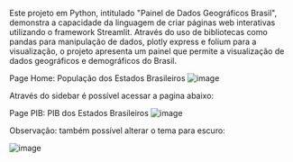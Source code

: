 Este projeto em Python, intitulado "Painel de Dados Geográficos Brasil", demonstra a capacidade da linguagem de criar páginas web interativas utilizando o framework Streamlit.
Através do uso de bibliotecas como pandas para manipulação de dados, plotly express e folium para a visualização, o projeto apresenta um painel que permite a visualização de dados geográficos e demográficos do Brasil.

Page Home: População dos Estados Brasileiros
![image](https://github.com/user-attachments/assets/4fef0379-8926-42cd-bf48-aa2f19f512ac)

Através do sidebar é possível acessar a pagina abaixo:

Page PIB: PIB dos Estados Brasileiros
![image](https://github.com/user-attachments/assets/f1ca538f-81d1-455b-b9f8-4cc35400b6a8)

Observação: também possível alterar o tema para escuro:

![image](https://github.com/user-attachments/assets/7caf27d5-a368-4edf-92cc-29ab62ca7060)











 
